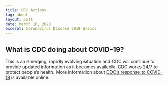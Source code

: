 ```yaml
---
title: CDC Actions
tag: about
layout: post
date: March 16, 2020
excerpt: Coronavirus Disease 2019 Basics
---
```


<h2>What is CDC doing about COVID-19? </h2>

This is an emerging, rapidly evolving situation and CDC will continue to provide updated information as it becomes available. CDC works 24/7 to protect people’s health. More information about <a href="https://www.cdc.gov/coronavirus/2019-ncov/cases-updates/summary.html#cdc-response" target="_blank">CDC’s response to COVID-19</a> is available online.

